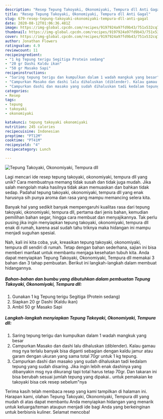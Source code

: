 ```yaml
---
description: "Resep Tepung Takoyaki, Okonomiyaki, Tempura dll Anti Gagal"
title: "Resep Tepung Takoyaki, Okonomiyaki, Tempura dll Anti Gagal"
slug: 679-resep-tepung-takoyaki-okonomiyaki-tempura-dll-anti-gagal
date: 2020-08-12T01:06:36.481Z
image: https://img-global.cpcdn.com/recipes/9197924a97fd9b43/751x532cq70/tepung-takoyaki-okonomiyaki-tempura-dll-foto-resep-utama.jpg
thumbnail: https://img-global.cpcdn.com/recipes/9197924a97fd9b43/751x532cq70/tepung-takoyaki-okonomiyaki-tempura-dll-foto-resep-utama.jpg
cover: https://img-global.cpcdn.com/recipes/9197924a97fd9b43/751x532cq70/tepung-takoyaki-okonomiyaki-tempura-dll-foto-resep-utama.jpg
author: Jonathan Flowers
ratingvalue: 4.9
reviewcount: 11
recipeingredient:
- "1 kg Tepung terigu Segitiga Protein sedang"
- "20 gr Dashi Kaldu ikan"
- "50 gr Masako Sapi"
recipeinstructions:
- "Saring tepung terigu dan kumpulkan dalam 1 wadah mangkuk yang besar"
- "Campurkan Masako dan dashi lalu dihaluskan (diblender). Kalau gamau msg nya terlalu banyak bisa diganti sebagian dengan kaldu jamur atau garam dengan ukuran yang sama total 70gr untuk 1 kg tepung."
- "Campurkan dashi dan masako yang sudah dihaluskan tadi kedalam tepung yang sudah disaring. Jika ingin lebih enak dashinya yang dibanyakin msg nya dikurangi tapi total harus tetap 70gr. Dan takaran ini bisa berubah sesuai jumlah tepung yang dipakai.. untuk pemakaian ke takoyaki bisa cek resep sebelum&#34;nya"
categories:
- Resep
tags:
- tepung
- takoyaki
- okonomiyaki

katakunci: tepung takoyaki okonomiyaki 
nutrition: 245 calories
recipecuisine: Indonesian
preptime: "PT12M"
cooktime: "PT41M"
recipeyield: "4"
recipecategory: Lunch

---
```



![Tepung Takoyaki, Okonomiyaki, Tempura dll](https://img-global.cpcdn.com/recipes/9197924a97fd9b43/751x532cq70/tepung-takoyaki-okonomiyaki-tempura-dll-foto-resep-utama.jpg)

Lagi mencari ide resep tepung takoyaki, okonomiyaki, tempura dll yang unik? Cara membuatnya memang tidak susah dan tidak juga mudah. Jika salah mengolah maka hasilnya tidak akan memuaskan dan bahkan tidak sedap. Padahal tepung takoyaki, okonomiyaki, tempura dll yang enak harusnya sih punya aroma dan rasa yang mampu memancing selera kita.

Banyak hal yang sedikit banyak mempengaruhi kualitas rasa dari tepung takoyaki, okonomiyaki, tempura dll, pertama dari jenis bahan, kemudian pemilihan bahan segar, hingga cara membuat dan menyajikannya. Tak perlu pusing jika ingin menyiapkan tepung takoyaki, okonomiyaki, tempura dll enak di rumah, karena asal sudah tahu triknya maka hidangan ini mampu menjadi suguhan spesial.




Nah, kali ini kita coba, yuk, kreasikan tepung takoyaki, okonomiyaki, tempura dll sendiri di rumah. Tetap dengan bahan sederhana, sajian ini bisa memberi manfaat untuk membantu menjaga kesehatan tubuh kita. Anda dapat menyiapkan Tepung Takoyaki, Okonomiyaki, Tempura dll memakai 3 bahan dan 3 tahap pembuatan. Berikut ini langkah-langkah dalam membuat hidangannya.

<!--inarticleads1-->

##### Bahan-bahan dan bumbu yang dibutuhkan dalam pembuatan Tepung Takoyaki, Okonomiyaki, Tempura dll:

1. Gunakan 1 kg Tepung terigu Segitiga (Protein sedang)
1. Siapkan 20 gr Dashi (Kaldu ikan)
1. Ambil 50 gr Masako Sapi




<!--inarticleads2-->

##### Langkah-langkah menyiapkan Tepung Takoyaki, Okonomiyaki, Tempura dll:

1. Saring tepung terigu dan kumpulkan dalam 1 wadah mangkuk yang besar
1. Campurkan Masako dan dashi lalu dihaluskan (diblender). Kalau gamau msg nya terlalu banyak bisa diganti sebagian dengan kaldu jamur atau garam dengan ukuran yang sama total 70gr untuk 1 kg tepung.
1. Campurkan dashi dan masako yang sudah dihaluskan tadi kedalam tepung yang sudah disaring. Jika ingin lebih enak dashinya yang dibanyakin msg nya dikurangi tapi total harus tetap 70gr. Dan takaran ini bisa berubah sesuai jumlah tepung yang dipakai.. untuk pemakaian ke takoyaki bisa cek resep sebelum&#34;nya




Terima kasih telah membaca resep yang kami tampilkan di halaman ini. Harapan kami, olahan Tepung Takoyaki, Okonomiyaki, Tempura dll yang mudah di atas dapat membantu Anda menyiapkan hidangan yang menarik untuk keluarga/teman ataupun menjadi ide bagi Anda yang berkeinginan untuk berbisnis kuliner. Selamat mencoba!
